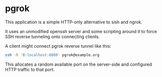 pgrok
=====

This application is a simple HTTP-only alternative to sish and ngrok.

It uses an unmodified openssh server and some scripting around it to force SSH reverse tunneling onto connecting clients.

A client might connect pgrok reverse tunnel like this:

```bash
ssh -R '0:localhost:8080' pgrok@example.org
```

This allocates a random available port on the server-side and configured HTTP traffic to that port.